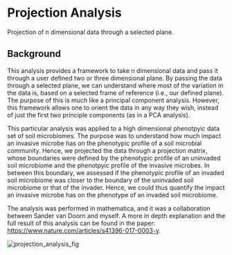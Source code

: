 # Projection Analysis
Projection of n dimensional data through a selected plane.

## Background
This analysis provides a framework to take n dimensional data and pass it through a user defined two or three dimensional plane. By passing the data through a selected plane, we can understand where most of the variation in the data is, based on a selected frame of reference (i.e., our defined plane). The purpose of this is much like a principal component analysis. However, this framework allows one to orient the data in any way they wish, instead of just the first two principle components (as in a PCA analysis). 

This particular analysis was applied to a high dimensional phenotpyic data set of soil microbiomes. The purpose was to understand how much impact an invasive microbe has on the phenotypic profile of a soil microbial community. Hence, we projected the data through a projection matrix, whose boundaries were defined by the phenotypic profile of an uninvaded soil microbiome and the phenotpyic profile of the invasive microbes. In between this boundary, we assessed if the phenotypic profile of an invaded soil microbiome was closer to the boundary of the uninvaded soil microbiome or that of the invader. Hence, we could thus quantify the impact an invasive microbe has on the phenotype of an invaded soil microbiome. 

The analysis was performed in mathematica, and it was a collaboration between Sander van Doorn and myself. A more in depth explanation and the full result of this analysis can be found in the paper: https://www.nature.com/articles/s41396-017-0003-y. 

![projection_analysis_fig](https://user-images.githubusercontent.com/56315077/174263522-f6885b06-94a2-4945-b0de-5a7e8cb1c955.png)
